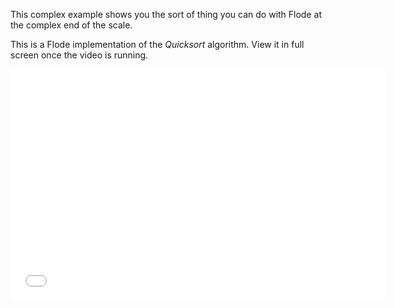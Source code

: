 This complex example shows you the sort of thing you can do with Flode at the complex end of the scale.

This is a Flode implementation of the *Quicksort* algorithm. View it in full screen once the video is running.

<div class="video">
<div class="video-wrapper">
<iframe src="//player.vimeo.com/video/136606334" width="600" height="370" frameborder="0" webkitallowfullscreen mozallowflscreen allowfullscreen></iframe>
</div>
</div>
